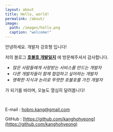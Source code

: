 ```yaml
---
layout: about
title: Hello, world!
permalink: /about/
image:
  path: /images/hello.png
  caption: "welcome!"
---
```


안녕하세요. 개발자 강호형 입니다!

저의 블로그 **[호불호 개발일지](/talk/first-post/)** 에 방문해주셔서 감사합니다.

- *많은 사람들에게 사랑받는 서비스를 만드는 개발자*
- *다른 개발자들이 함께 협업하고 싶어하는 개발자*
- *명확한 지식과 논리로 뚜렷한 호불호를 가진 개발자*

가 되기를 바라며, 오늘도 열심히 달려봅니다!

​    

E-mail : hobro.kang@gmail.com

GitHub : [https://github.com/kanghohyeong](https://github.com/kanghohyeong)
